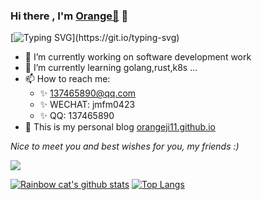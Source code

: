 ### Hi there , I'm [Orange🍊](https://github.com/orangeji11) 👋  

[![Typing SVG](https://readme-typing-svg.demolab.com?font=Fira+Code&size=16&weight=550&pause=1000&color=000000&width=435&repeat=false&lines=Welcome+to+my+github+homepage!)](https://git.io/typing-svg)

- 🔭  I’m currently working on software development work 
- 🌱  I’m currently learning golang,rust,k8s ...
- 📫  How to reach me: 
    -  ✨ 137465890@qq.com
    -  ✨ WECHAT: jmfm0423 
    -  ✨ QQ: 137465890
- 🚀  This is my personal blog [orangeji11.github.io](https://orangeji11.github.io/)


*Nice to meet you and best wishes for you, my friends :)* 

![](https://komarev.com/ghpvc/?username=orangeji11&style=for-the-badge)


[![Rainbow cat's github stats](https://github-readme-stats.vercel.app/api?username=orangeji11&count_private=true&show_icons=true&theme=vue&hide=contribs,prs)](https://github.com/anuraghazra/github-readme-stats)
[![Top Langs](https://github-readme-stats.vercel.app/api/top-langs/?username=orangeji11&layout=compact&theme=vue&hide=html,css,kotlin,dockerfile,perl,makefile)](https://github.com/anuraghazra/github-readme-stats)

